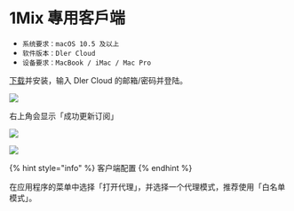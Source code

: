 # 1Mix 專用客戶端

* `系统要求：macOS 10.5 及以上`
* `软件版本：Dler Cloud`
* `设备要求：MacBook / iMac / Mac Pro`

[下载](https://dlercloud.com/client.html)并安装，输入 Dler Cloud 的邮箱/密码并登陆。

![](https://github.com/BrownRhined/HelpDocument/tree/603d2bd5d2643d4ceb2b12057796a97fc2d1df78/.gitbook/assets/image%20%2810%29.png)

右上角会显示「成功更新订阅」

![](https://github.com/BrownRhined/HelpDocument/tree/603d2bd5d2643d4ceb2b12057796a97fc2d1df78/.gitbook/assets/image%20%2814%29.png)

![](https://github.com/BrownRhined/HelpDocument/tree/603d2bd5d2643d4ceb2b12057796a97fc2d1df78/.gitbook/assets/image%20%286%29.png)

{% hint style="info" %}
客户端配置
{% endhint %}

在应用程序的菜单中选择「打开代理」，并选择一个代理模式，推荐使用「白名单模式」。

